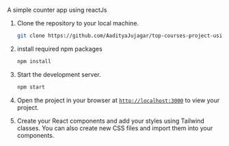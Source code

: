A simple counter app using reactJs

1. Clone the repository to your local machine.

   ```sh
   git clone https://github.com/AadityaJujagar/top-courses-project-using-reactJs/
   ```
2. install required npm packages
   ```sh
   npm install
   ```
   
3. Start the development server.
   ```sh
   npm start
   ```
4. Open the project in your browser at [`http://localhost:3000`](http://localhost:3000) to view your project.
5. Create your React components and add your styles using Tailwind classes. You can also create new CSS files and import them into your components.
